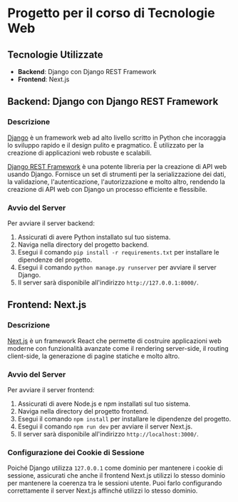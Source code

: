 # Progetto per il corso di Tecnologie Web

## Tecnologie Utilizzate

- **Backend**: Django con Django REST Framework
- **Frontend**: Next.js

## Backend: Django con Django REST Framework

### Descrizione

[Django](https://www.djangoproject.com/) è un framework web ad alto livello scritto in Python che incoraggia lo sviluppo rapido e il design pulito e pragmatico. È utilizzato per la creazione di applicazioni web robuste e scalabili.

[Django REST Framework](https://www.django-rest-framework.org/) è una potente libreria per la creazione di API web usando Django. Fornisce un set di strumenti per la serializzazione dei dati, la validazione, l'autenticazione, l'autorizzazione e molto altro, rendendo la creazione di API web con Django un processo efficiente e flessibile.

### Avvio del Server

Per avviare il server backend:

1. Assicurati di avere Python installato sul tuo sistema.
2. Naviga nella directory del progetto backend.
3. Esegui il comando `pip install -r requirements.txt` per installare le dipendenze del progetto.
4. Esegui il comando `python manage.py runserver` per avviare il server Django.
5. Il server sarà disponibile all'indirizzo `http://127.0.0.1:8000/`.

## Frontend: Next.js

### Descrizione

[Next.js](https://nextjs.org/) è un framework React che permette di costruire applicazioni web moderne con funzionalità avanzate come il rendering server-side, il routing client-side, la generazione di pagine statiche e molto altro.

### Avvio del Server

Per avviare il server frontend:

1. Assicurati di avere Node.js e npm installati sul tuo sistema.
2. Naviga nella directory del progetto frontend.
3. Esegui il comando `npm install` per installare le dipendenze del progetto.
4. Esegui il comando `npm run dev` per avviare il server Next.js.
5. Il server sarà disponibile all'indirizzo `http://localhost:3000/`.

### Configurazione dei Cookie di Sessione

Poiché Django utilizza `127.0.0.1` come dominio per mantenere i cookie di sessione, assicurati che anche il frontend Next.js utilizzi lo stesso dominio per mantenere la coerenza tra le sessioni utente. Puoi farlo configurando correttamente il server Next.js affinché utilizzi lo stesso dominio.
